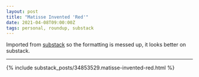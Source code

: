```yaml
---
layout: post
title: "Matisse Invented 'Red'"
date: 2021-04-08T09:00:00Z
tags: personal, roundup, substack
---
```


Imported from [substack](https://andriy.substack.com/p/matisse-invented-red) so the formatting is messed up, it looks better on substack.

----------

{% include substack_posts/34853529.matisse-invented-red.html %}

